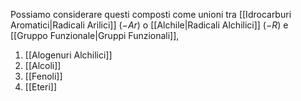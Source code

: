 Possiamo considerare questi composti come unioni tra [[Idrocarburi Aromatici|Radicali Arilici]] ($-Ar$) o [[Alchile|Radicali Alchilici]] ($-R$) e [[Gruppo Funzionale|Gruppi Funzionali]],

1. [[Alogenuri Alchilici]]
2. [[Alcoli]]
3. [[Fenoli]]
4. [[Eteri]]
